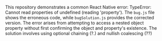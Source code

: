This repository demonstrates a common React Native error: TypeError: Cannot read properties of undefined (reading 'property'). The `bug.js` file shows the erroneous code, while `bugSolution.js` provides the corrected version.  The error arises from attempting to access a nested object property without first confirming the object and property's existence. The solution involves using optional chaining (?.) and nullish coalescing (??)